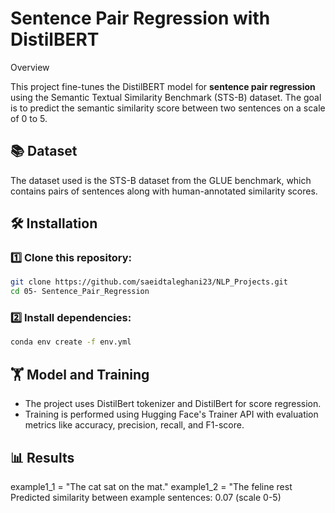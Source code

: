 # Sentence Pair Regression with DistilBERT

Overview

This project fine-tunes the DistilBERT model for **sentence pair regression** using the Semantic Textual Similarity Benchmark (STS-B) dataset. The goal is to predict the semantic similarity score between two sentences on a scale of 0 to 5.

## 📚 Dataset
The dataset used is the STS-B dataset from the GLUE benchmark, which contains pairs of sentences along with human-annotated similarity scores.

## 🛠 Installation

### 1️⃣ Clone this repository:
```sh
git clone https://github.com/saeidtaleghani23/NLP_Projects.git
cd 05- Sentence_Pair_Regression
```

### 2️⃣ Install dependencies:
``` sh
conda env create -f env.yml
```

## 🏋️ Model and Training
- The project uses DistilBert tokenizer and DistilBert for score regression.
- Training is performed using Hugging Face's Trainer API with evaluation metrics like accuracy, precision, recall, and F1-score.

## 📊 Results

example1_1 = "The cat sat on the mat."
example1_2 = "The feline rest
Predicted similarity between example sentences: 0.07 (scale 0-5)

